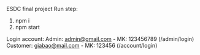 ESDC final project
Run step:
1. npm i
2. npm start

Login account:
Admin: admin@gmail.com - MK: 123456789 (/admin/login)
Customer: giabao@mail.com - MK: 123456 (/account/login)